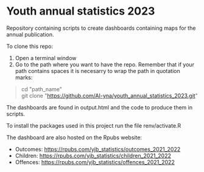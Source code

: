 # Youth annual statistics 2023

Repository containing scripts to create dashboards containing maps for the annual publication.  

To clone this repo:
1. Open a terminal window
2. Go to the path where you want to have the repo. Remember that if your path contains spaces it is necesarry to wrap the path in quotation marks:

> cd "path_name"  
> git clone "https://github.com/AI-yna/youth_annual_statistics_2023.git"

The dashboards are found in output.html and the code to produce them in scripts.

To install the packages used in this project run the file renv/activate.R

The dashboard are also hosted on the Rpubs website:
- Outcomes: https://rpubs.com/yjb_statistics/outcomes_2021_2022
- Children: https://rpubs.com/yjb_statistics/children_2021_2022
- Offences: https://rpubs.com/yjb_statistics/offences_2021_2022

